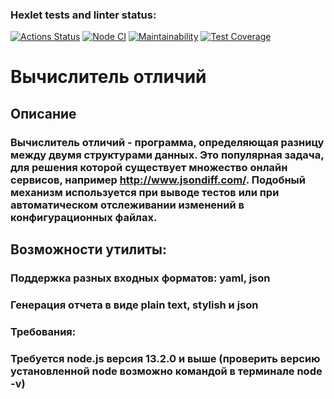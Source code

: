 ### Hexlet tests and linter status:
[![Actions Status](https://github.com/R1zd/frontend-project-46/workflows/hexlet-check/badge.svg)](https://github.com/R1zd/frontend-project-46/actions)
[![Node CI](https://github.com/R1zd/frontend-project-46/actions/workflows/nodejs.yml/badge.svg)](https://github.com/R1zd/frontend-project-46/actions/workflows/nodejs.yml)
[![Maintainability](https://api.codeclimate.com/v1/badges/ed578f84509caf557361/maintainability)](https://codeclimate.com/github/R1zd/frontend-project-46/maintainability)
[![Test Coverage](https://api.codeclimate.com/v1/badges/ed578f84509caf557361/test_coverage)](https://codeclimate.com/github/R1zd/frontend-project-46/test_coverage)

# Вычислитель отличий


## Описание
### Вычислитель отличий - программа, определяющая разницу между двумя структурами данных. Это популярная задача, для решения которой существует множество онлайн сервисов, например http://www.jsondiff.com/. Подобный механизм используется при выводе тестов или при автоматическом отслеживании изменений в конфигурационных файлах.

## Возможности утилиты:
 ### Поддержка разных входных форматов: yaml, json
 ### Генерация отчета в виде plain text, stylish и json
### Требования:
### Требуется node.js версия 13.2.0 и выше (проверить версию установленной node возможно командой в терминале node -v)
